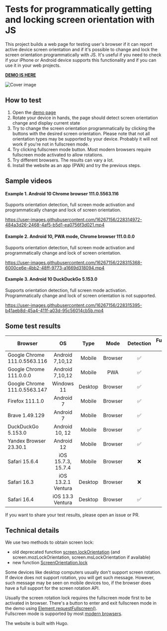 # Tests for programmatically getting and locking screen orientation with JS

This project builds a web page for testing user's browser if it can report active device screen orientation and
if it's possible to change and lock the screen orientation programmatically with JS.
It's useful if you need to check if your iPhone or Android device supports this functionality and if
you can use it in your web projects.

**[DEMO IS HERE](https://screen-orientation-test.walitoff.com/)**

![Cover image](https://user-images.githubusercontent.com/16267156/228318924-5fb7f389-9570-4732-b60d-a13960f5c4f6.jpg)

## How to test

1.  Open the [demo page](https://screen-orientation-test.walitoff.com/)
2.  Rotate your device in hands, the page should detect screen orientation change and display current state
3.  Try to change the screen orientation programmatically by clicking the buttons with the desired screen orientation.
    Please note that not all orientation types may be supported by your device. Probably it will not work if you're not
    in fullscreen mode.
4.  Try clicking fullscreen mode button. Most modern browsers require fullscreen mode activated to allow rotations.
5.  Try different browsers. The results can vary a lot.
6.  Install the website as an app (PWA) and try the previous steps.

## Sample videos

#### Example 1. Android 10 Chrome browser 111.0.5563.116

Supports orientation detection, full screen mode activation and programmatically change and lock of screen orientation.

https://user-images.githubusercontent.com/16267156/228314972-484a3d26-2468-4af5-b5d1-ea0756f3d021.mp4

#### Example 2. Android 10, PWA mode, Chrome browser 111.0.0.0

Supports orientation detection,
full screen mode activation and programmatically change and lock of screen orientation.

https://user-images.githubusercontent.com/16267156/228315368-6000ce6e-4bb2-48ff-9773-a1669d318094.mp4

#### Example 3. Android 10 DuckDuckGo 5.153.0

Supports orientation detection,
full screen mode activation. Programmatically change and lock of screen orientation is not supported.

https://user-images.githubusercontent.com/16267156/228315395-b41aeb8d-45a4-411f-a03d-95c56014cb5b.mp4

## Some test results

| Browser                      |         OS         |  Type   |  Mode   | Detection | Fullscreen Mode | Rotation |
|------------------------------|:------------------:|:-------:|:-------:|:---------:|:---------------:|:--------:|
| Google Chrome 111.0.5563.116 |  Android 7,10,12   | Mobile  | Browser |     ✅     |        ✅        |    ✅     |
| Google Chrome 111.0.0.0      |  Android 7,10,12   | Mobile  |   PWA   |     ✅     |        ✅        |    ✅     |
| Google Chrome 111.0.5563.147 |     Windows 11     | Desktop | Browser |     ✅     |        ✅        |    ❌     |
| Firefox 111.1.0              |     Android 7      | Mobile  | Browser |     ✅     |        ✅        |    ❌     |
| Brave 1.49.129               |     Android 7      | Mobile  | Browser |     ✅     |        ✅        |    ✅     |
| DuckDuckGo 5.153.0           |   Android 10, 12   | Mobile  | Browser |     ✅     |        ✅        |    ❌     |
| Yandex Browser 23.30.1       |     Android 12     | Mobile  | Browser |     ✅     |        ✅        |    ✅     |
| Safari 15.6.4                | iOS 15.7.3, 15.7.4 | Mobile  | Browser |     ❌     |        ❌        |    ❌     |
| Safari 16.3                  | iOS 13.2.1 Ventura | Desktop | Browser |     ❌     |        ❌        |    ❌     |
| Safari 16.4                  |  iOS 13.3 Ventura  | Desktop | Browser |     ✅     |        ✅        |    ❌     |

If you want to share your test results, please open an issue or PR.

## Technical details

We use two methods to obtain screen lock:

*   old deprecated
    function [screen.lockOrientation](https://developer.mozilla.org/en-US/docs/Web/API/Screen/lockOrientation)
    (and screen.mozLockOrientation, screen.msLockOrientation if available)
*   new function [ScreenOrientation.lock](https://developer.mozilla.org/en-US/docs/Web/API/ScreenOrientation/lock)

Some devices like desktop computers usually don't support screen rotation.
If device does not support rotation, you will get such message.
However, such message may be seen on mobile devices too, if the browser does have a full
support for the screen rotation API.

Usually the screen rotation lock requires the fullscreen mode first to be activated in browser.
There's a button to enter and exit fullscreen mode in the demo
using [Element.requestFullscreen()](https://developer.mozilla.org/en-US/docs/Web/API/Element/requestFullscreen).\
Fullscreen mode is supported by most [modern browsers](https://caniuse.com/mdn-api_document_fullscreen).

The website is built with Hugo.
